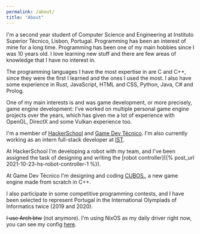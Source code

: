 ```yaml
---
permalink: /about/
title: "About"
---
```


I'm a second year student of Computer Science and Engineering at Instituto
Superior Técnico, Lisbon, Portugal. Programming has been an interest of mine
for a long time. Programming has been one of my main hobbies since I was 10
years old. I love learning new stuff and there are few areas of knowledge that
I have no interest in.

The programming languages I have the most expertise in are C and C++, since
they were the first I learned and the ones I used the most. I also have some
experience in Rust, JavaScript, HTML and CSS, Python, Java, C# and Prolog.

One of my main interests is and was game development, or more precisely, game
engine development: I've worked on multiple personal game engine projects over
the years, which has given me a lot of experience with OpenGL, DirectX and some
Vulkan experience too.

I'm a member of [HackerSchool](https://www.linkedin.com/company/hackerschool) and
[Game Dev Técnico](https://www.linkedin.com/company/gamedevtecnico/). I'm also
currently working as an intern full-stack developer at
[IST](https://tecnico.ulisboa.pt).

At HackerSchool I'm developing a robot with my team, and I've been assigned the
task of designing and writing the
[robot controller]({% post_url 2021-10-23-hs-robot-controller-1 %}).

At Game Dev Técnico I'm designing and coding
[CUBOS.](https://github.com/GameDevTecnico/cubos), a new game engine made from
scratch in C++.
 
I also participate in some competitive programming contests, and I have been
selected to represent Portugal in the International Olympiads of
Informatics twice (2019 and 2020).

~~I use Arch btw~~ (not anymore). I'm using NixOS as my daily driver right now,
you can see my config [here](https://github.com/RiscadoA/nixconfig).
